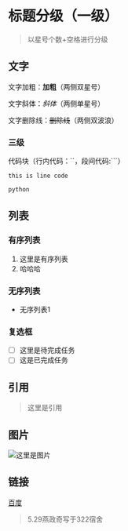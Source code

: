 # 标题分级（一级）

> 以星号个数+空格进行分级

## 文字

文字加粗：**加粗**（两侧双星号）

文字斜体：*斜体*（两侧单星号）

文字删除线：~~删除线~~（两侧双波浪）

### 三级

代码块（行内代码：``，段间代码:```）

``this is line code``

```apache
python
```

## 列表

### 有序列表

1. 这里是有序列表
2. 哈哈哈

### 无序列表

* 无序列表1

### 复选框

* [ ]  这里是待完成任务
* [ ]  这是已完成任务

## 引用

> 这里是引用

## 图片

![这里是图片](../images/goal/1748927090386.png)

## 链接

[百度](https://www.baidu.com)

> 5.29燕政奇写于322宿舍
